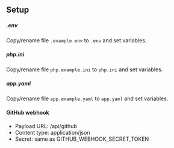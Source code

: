 
## Setup

##### .env
Copy/rename file ```.example.env``` to ```.env``` and set variables.

##### php.ini

Copy/rename file ```php.example.ini``` to ``php.ini`` and set variables.


##### app.yaml

Copy/rename file ```app.example.yaml``` to ``app.yaml`` and set variables.


#### GitHub webhook

* Payload URL: /api/github
* Content type: application/json
* Secret: same as GITHUB_WEBHOOK_SECRET_TOKEN 